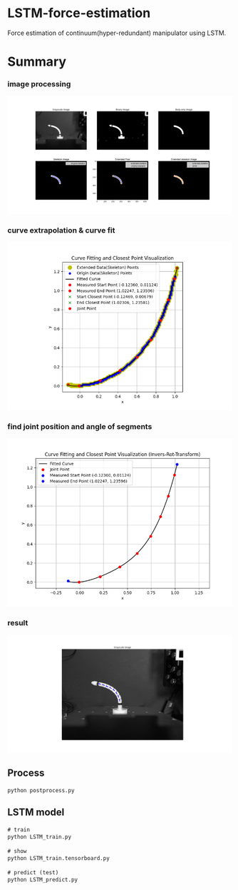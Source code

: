 # LSTM-force-estimation
Force estimation of continuum(hyper-redundant) manipulator using LSTM.

# Summary
### image processing
![Image Description](https://github.com/Bigyuun/LSTM-force-estimation/blob/main/media/process.png)

### curve extrapolation & curve fit
![Image Description](https://github.com/Bigyuun/LSTM-force-estimation/blob/main/media/process_curvefit.png)

### find joint position and angle of segments
![Image Description](https://github.com/Bigyuun/LSTM-force-estimation/blob/main/media/process_curvefit_fin.png)

### result
![Image Description](https://github.com/Bigyuun/LSTM-force-estimation/blob/main/media/process_result.png)


## Process
```
python postprocess.py
```

## LSTM model
```
# train
python LSTM_train.py

# show
python LSTM_train.tensorboard.py

# predict (test)
python LSTM_predict.py
```
